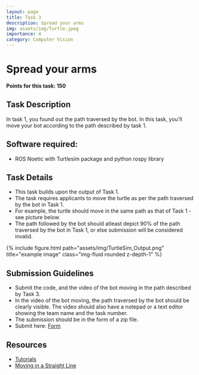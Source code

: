 ```yaml
---
layout: page
title: Task 3
description: Spread your arms
img: assets/img/Turtle.jpeg
importance: 4
category: Computer Vision
---
```



# Spread your arms

**Points for this task: 150**

## Task Description

In task 1, you found out the path traversed by the bot. In this task, you'll move your bot according to the path described by task 1.

## Software required:

- ROS Noetic with Turtlesim package and python rospy library

## Task Details

- This task builds upon the output of Task 1.
- The task requires applicants to move the turtle as per the path traversed by the bot in Task 1.
- For example, the turtle should move in the same path as that of Task 1 - see picture below.
- The path followed by the bot should atleast depict 90% of the path traversed by the bot in Task 1, or else submission will be considered invalid.

{% include figure.html path="assets/img/TurtleSim_Output.png" title="example image" class="img-fluid rounded z-depth-1" %}

## Submission Guidelines

- Submit the code, and the video of the bot moving in the path described by Task 3.
- In the video of the bot moving, the path traversed by the bot should be clearly visible. The video should also have a notepad or a text editor showing the team name and the task number.
- The submission should be in the form of a zip file.
- Submit here: [Form](https://forms.gle/PNcfMAQsnenD5yev6)

## Resources

- [Tutorials](http://wiki.ros.org/turtlesim/Tutorials)
- [Moving in a Straight Line](http://wiki.ros.org/turtlesim/Tutorials/Moving%20in%20a%20Straight%20Line)
